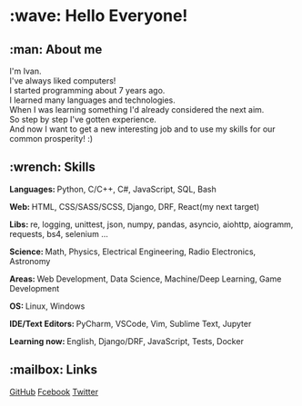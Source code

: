 <h1>:wave: Hello Everyone!</h1>
<h2>:man: About me</h2>
<p>I'm Ivan.<br> I've always liked computers!<br> I started programming about 7 years ago.<br> I learned many languages and technologies.
  <br> When I was learning something I'd already considered the next aim. 
  <br> So step by step I've gotten experience.<br> And now I want to get a new interesting job and to use my skills for our common prosperity! :)
</p>


<h2>:wrench: Skills</h2>
<p><strong>Languages: </strong>Python, C/C++, C#, JavaScript, SQL, Bash</p>
<p><strong>Web: </strong>HTML, CSS/SASS/SCSS, Django, DRF, React(my next target)</p>
<p><strong>Libs: </strong>re, logging, unittest, json, numpy, pandas, asyncio, aiohttp, aiogramm, requests, bs4, selenium ...</p>
<p><strong>Science: </strong>Math, Physics, Electrical Engineering, Radio Electronics, Astronomy</p>
<p><strong>Areas: </strong>Web Development, Data Science, Machine/Deep Learning, Game Development</p>
<p><strong>OS: </strong>Linux, Windows</p>
<p><strong>IDE/Text Editors: </strong>PyCharm, VSCode, Vim, Sublime Text, Jupyter</p>
<p><strong>Learning now: </strong>English, Django/DRF, JavaScript, Tests, Docker</p>
               

<h2>:mailbox: Links</h2>
<a href="https://github.com/ivan100kg">GitHub</a>
<a href="https://www.facebook.com/profile.php?id=100007209557127">Fcebook</a>
<a href="https://twitter.com/Ivan100kg">Twitter</a>
